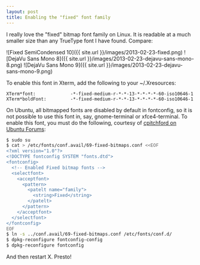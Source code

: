 ```yaml
---
layout: post
title: Enabling the "fixed" font family
---
```


I really love the "fixed" bitmap font family on Linux.  It is readable at
a much smaller size than any TrueType font I have found.  Compare:

![Fixed SemiCondensed 10]({{ site.url }}/images/2013-02-23-fixed.png)
![DejaVu Sans Mono 8]({{ site.url }}/images/2013-02-23-dejavu-sans-mono-8.png)
![DejaVu Sans Mono 9]({{ site.url }}/images/2013-02-23-dejavu-sans-mono-9.png)

To enable this font in Xterm, add the following to your ~/.Xresources:

```
XTerm*font:             -*-fixed-medium-r-*-*-13-*-*-*-*-60-iso10646-1
XTerm*boldFont:         -*-fixed-medium-r-*-*-13-*-*-*-*-60-iso10646-1
```

On Ubuntu, all bitmapped fonts are disabled by default in fontconfig, so it is
not possible to use this font in, say, gnome-terminal or xfce4-terminal.  To
enable this font, you must do the following, courtesy of [cpitchford on
Ubuntu Forums](https://ubuntuforums.org/showthread.php?t=1270870):

```bash
$ sudo su
$ cat > /etc/fonts/conf.avail/69-fixed-bitmaps.conf <<EOF
<?xml version="1.0"?>
<!DOCTYPE fontconfig SYSTEM "fonts.dtd">
<fontconfig>
  <!-- Enabled Fixed bitmap fonts -->
  <selectfont>
    <acceptfont>
      <pattern>
        <patelt name="family">
          <string>Fixed</string>
        </patelt>
      </pattern>
    </acceptfont>
  </selectfont>
</fontconfig>
EOF
$ ln -s ../conf.avail/69-fixed-bitmaps.conf /etc/fonts/conf.d/
$ dpkg-reconfigure fontconfig-config
$ dpkg-reconfigure fontconfig
```

And then restart X.  Presto!
